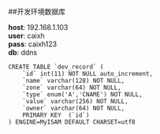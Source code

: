 ##开发环境数据库

__host__: 192.168.1.103<br/>
__user__: caixh<br/>
__pass__: caixh123<br/>
__db__: ddns<br/>

    CREATE TABLE `dev_record` (
        `id` int(11) NOT NULL auto_increment,
        `name` varchar(128) NOT NULL,
        `zone` varchar(64) NOT NULL,
        `type` enum('A','CNAME') NOT NULL,
        `value` varchar(256) NOT NULL,
        `owner` varchar(64) NOT NULL,
        PRIMARY KEY  (`id`)
    ) ENGINE=MyISAM DEFAULT CHARSET=utf8

